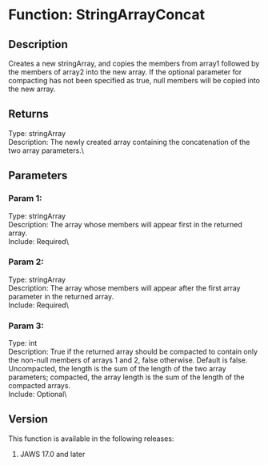 # Function: StringArrayConcat

## Description

Creates a new stringArray, and copies the members from array1 followed
by the members of array2 into the new array. If the optional parameter
for compacting has not been specified as true, null members will be
copied into the new array.

## Returns

Type: stringArray\
Description: The newly created array containing the concatenation of the
two array parameters.\

## Parameters

### Param 1:

Type: stringArray\
Description: The array whose members will appear first in the returned
array.\
Include: Required\

### Param 2:

Type: stringArray\
Description: The array whose members will appear after the first array
parameter in the returned array.\
Include: Required\

### Param 3:

Type: int\
Description: True if the returned array should be compacted to contain
only the non-null members of arrays 1 and 2, false otherwise. Default is
false. Uncompacted, the length is the sum of the length of the two array
parameters; compacted, the array length is the sum of the length of the
compacted arrays.\
Include: Optional\

## Version

This function is available in the following releases:

1.  JAWS 17.0 and later
